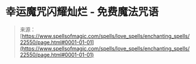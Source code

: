 <!--yml

category: 未分类

date: 2024-06-12 19:06:54

-->

# 幸运魔咒闪耀灿烂 - 免费魔法咒语

> 来源：[https://www.spellsofmagic.com/spells/love_spells/enchanting_spells/22550/page.html#0001-01-01](https://www.spellsofmagic.com/spells/love_spells/enchanting_spells/22550/page.html#0001-01-01)
